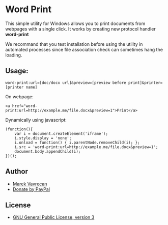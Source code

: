 # Word Print

This simple utility for Windows allows you to print documents from webpages with a single click.
It works by creating new protocol handler **word-print**

We recommand that you test installation before using the utility in automated processes since file association check can sometimes hang the loading.

## Usage:
```
word-print:url=[doc/docx url]&preview=[preview before print]&printer=[printer name]
```

On webpage:
```
<a href="word-print:url=http://example.me/file.docx&preview=1">Print</a>
```
Dynamically using javascript:
```
(function(){
    var i = document.createElement('iframe');
    i.style.display = 'none';
    i.onload = function() { i.parentNode.removeChild(i); };
    i.src = 'word-print:url=http://example.me/file.docx&preview=1';
    document.body.appendChild(i);
})();
```

## Author
- [Marek Vavrecan](mailto:vavrecan@gmail.com)
- [Donate by PayPal](https://www.paypal.com/cgi-bin/webscr?cmd=_donations&business=DX479UBWGSMUG&lc=US&item_name=Word%20Print&currency_code=USD&bn=PP%2dDonationsBF%3abtn_donateCC_LG%2egif%3aNonHosted)

## License
- [GNU General Public License, version 3](http://www.gnu.org/licenses/gpl-3.0.html)
